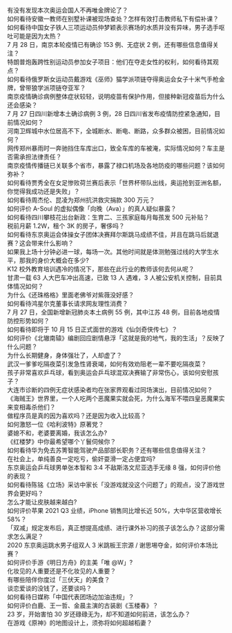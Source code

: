 有没有发现本次奥运会国人不再唯金牌论了？  
如何看待安徽一教师在别墅补课被现场查处？怎样有效打击教师私下有偿补课？  
如何看待中国女子铁人三项运动员仲梦颖表示赛场的水质并没有异味，男子选手呕吐可能是因为太热？  
7 月 28 日，南京本轮疫情已有确诊 153 例、无症状 2 例，还有哪些信息值得关注？  
特朗普炮轰跨性别运动员参加女子项目：他们在夺走女性的权利，如何看待其观点？  
如何看待俄罗斯女运动员戴游戏《巫师》猫学派项链夺得奥运会女子十米气手枪金牌，曾带狼学派项链夺亚军？  
南京疫情确诊病例整体症状较轻，说明疫苗有保护作用，但接种新冠疫苗后为什么还会感染？  
7 月 27 日四川新增本土确诊病例 3 例，28 日四川省发布疫情防控紧急通知，目前情况如何？  
河南卫辉城中水位居高不下，全城断水、断电、断路，众多群众被困，目前情况如何？  
网传郑州暴雨时一奔驰挡住车库出口，致全车库的车被淹，实际情况如何？车主是否需承担法律责任？  
南京疫情传播链已关联多个省市，暴露了禄口机场及各地防疫的哪些问题？该如何弥补？  
如何看待贾秀全在女足惨败荷兰赛后表示「世界杯带队出线，奥运抢到亚洲名额，你觉得我成功还是失败」？  
如何看待周杰伦、昆凌为郑州抗洪救灾捐款 300 万元？  
如何评价 A-Soul 的虚拟偶像「向晚（Ava）」的真人疑似暴露？  
如何看待四川攀枝花出台新政：生育二、三孩家庭每月每孩发 500 元补贴？  
税前月薪 1.2W，租个 3K 的房子，奢侈吗？  
如何看待东京奥运会体操女子团体决赛拜尔斯跳马成绩不佳，并且在跳马后就退赛？这会带来什么影响？  
如果我上场十分钟必进一球，每场一次。其他时间就是体测勉强过线的大学生水平，那我的身价大概会在多少?  
K12 校外教育培训遇冷的情况下，那些在此行业的教师该何去何从呢？  
甘肃一载 63 人大巴车冲出高速，已致 13 人 遇难，3 人被公安机关控制，目前具体情况如何？  
为什么《还珠格格》里面老佛爷对紫薇没好感？  
如何看待鸿星尔克董事长请求网友理性消费？  
7 月 27 日，全国新增新冠肺炎本土病例 55 例，其中江苏 48 例，目前各地疫情防控形势如何？  
如何看待即将于 10 月 15 日正式面世的游戏《仙剑奇侠传七》？  
如何评价《北辙南辕》编剧回应剧情悬浮「这就是我的地气，我的生活」？反映了什么问题？  
为什么长期健身，身体强壮了，人却虚了？  
武汉一爹爹吃隔夜菜引发急性肾衰竭，如何有效劝阻老一辈不要吃隔夜菜？  
孩子非常喜欢乒乓球，看到奥运会乒乓球混双决赛输了非常伤心，该如何安慰孩子？  
大连市诊断的四例无症状感染者均在张家界观看过同场演出，目前情况如何？  
《海贼王》世界里，一个人吃两个恶魔果实就会死，为什么海军不喂四皇恶魔果实来变相毒杀他们？  
做程序员是真的因为喜欢吗？还是因为收入比较高？  
如何激怒一位《哈利波特》原著党？  
婆媳不和，老婆要离婚，我该怎么办?  
《红楼梦》中你最希望哪个丫鬟伺候你？  
如何看待华为免去苏箐智能驾驶产品部部长职务？还有哪些信息值得关注？  
在社会上，单纯善良一定吃亏，偷奸耍滑一定占便宜吗?  
东京奥运会乒乓球男单张本智和 3:4 不敌斯洛文尼亚选手无缘 8 强，如何评价他的表现？  
如何看待陈铭《立场》采访中家长「没游戏就没这个问题了」的观点，没了游戏世界会更好吗？  
怎么才能让皮肤越来越白?  
如何评价苹果 2021 Q3 业绩，iPhone 销售同比增长近 50%，大中华区营收增长 58%？  
「双减」规定发布后，真正想提高成绩、进行课外补习的孩子该怎么办？这部分需求怎么满足？  
2020 东京奥运跳水男子组双人 3 米跳板王宗源 / 谢思埸夺金，如何评价本场比赛？  
如何评价手游《明日方舟》的主美「唯 @W」?  
化妆见的人重要还是不化妆见的人重要？  
有哪些陪伴你度过「三伏天」的美食？  
谈恋爱谈的没钱了，还要谈吗？  
如何看待日媒称「中国代表团场边加油违规」？  
如何评价白鹿、王一哲、金晨主演的古装剧《玉楼春》？  
23 岁，开始害怕 30 岁还碌碌无为，却不知道如何前进，该怎么办？  
在游戏《原神》的地图设计上，须弥将如何超越稻妻？  
